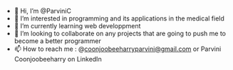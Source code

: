 - 👋 Hi, I’m @ParviniC
- 👀 I’m interested in programming and its applications in the medical field
- 🌱 I’m currently learning web developpment
- 💞️ I’m looking to collaborate on any projects that are going to push me to become a better programmer
- 📫 How to reach me : @coonjoobeeharryparvini@gmail.com or Parvini Coonjoobeeharry on LinkedIn

<!---
ParviniC/ParviniC is a ✨ special ✨ repository because its `README.md` (this file) appears on your GitHub profile.
You can click the Preview link to take a look at your changes.
--->
